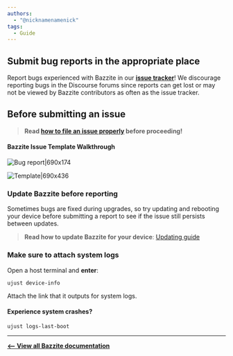 ```yaml
---
authors:
  - "@nicknamenamenick"
tags:
  - Guide
---
```


<!-- ANCHOR: METADATA -->
<!--{"url_discourse": "https://universal-blue.discourse.group/docs?topic=3402", "fetched_at": "2024-09-03 16:43:15.937921+00:00"}-->
<!-- ANCHOR_END: METADATA -->

## Submit bug reports in the appropriate place

Report bugs experienced with Bazzite in our [**issue tracker**](https://github.com/ublue-os/bazzite/issues)! We discourage reporting bugs in the Discourse forums since reports can get lost or may not be viewed by Bazzite contributors as often as the issue tracker.

## Before submitting an issue

>**Read [how to file an issue properly](https://universal-blue.discourse.group/docs?topic=1470) before proceeding!**

#### **Bazzite Issue Template Walkthrough**

![Bug report|690x174](../img/Bug_report.png)

![Template|690x436](../img/Bug_report_template.png)

### Update Bazzite before reporting

Sometimes bugs are fixed during upgrades, so try updating and rebooting your device before submitting a report to see if the issue still persists between updates.

>**Read how to update Bazzite for your device**:
>[Updating guide](../Installing_and_Managing_Software/Updates_Rollbacks_and_Rebasing/updating_guide.md)

### Make sure to attach system logs

Open a host terminal and **enter**:

```
ujust device-info
```

Attach the link that it outputs for system logs.

#### Experience system crashes?

```command
ujust logs-last-boot
```

<hr>

[**<-- View all Bazzite documentation**](https://docs.bazzite.gg)
